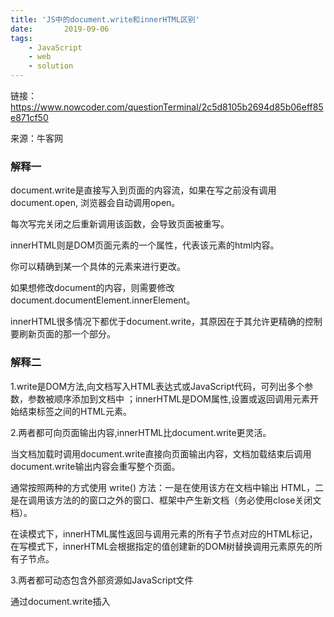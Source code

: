 ```yaml
---
title: 'JS中的document.write和innerHTML区别'
date:       2019-09-06
tags:
	- JavaScript
	- web
	- solution
---
```



链接：https://www.nowcoder.com/questionTerminal/2c5d8105b2694d85b06eff85e871cf50

来源：牛客网 

### 解释一

document.write是直接写入到页面的内容流，如果在写之前没有调用document.open, 浏览器会自动调用open。

每次写完关闭之后重新调用该函数，会导致页面被重写。

innerHTML则是DOM页面元素的一个属性，代表该元素的html内容。

你可以精确到某一个具体的元素来进行更改。

如果想修改document的内容，则需要修改document.documentElement.innerElement。

innerHTML很多情况下都优于document.write，其原因在于其允许更精确的控制要刷新页面的那一个部分。

### 解释二

1.write是DOM方法,向文档写入HTML表达式或JavaScript代码，可列出多个参数，参数被顺序添加到文档中 ；innerHTML是DOM属性,设置或返回调用元素开始结束标签之间的HTML元素。

2.两者都可向页面输出内容,innerHTML比document.write更灵活。

当文档加载时调用document.write直接向页面输出内容，文档加载结束后调用document.write输出内容会重写整个页面。

通常按照两种的方式使用 write() 方法：一是在使用该方在文档中输出 HTML，二是在调用该方法的的窗口之外的窗口、框架中产生新文档（务必使用close关闭文档）。

在读模式下，innerHTML属性返回与调用元素的所有子节点对应的HTML标记，在写模式下，innerHTML会根据指定的值创建新的DOM树替换调用元素原先的所有子节点。

3.两者都可动态包含外部资源如JavaScript文件

通过document.write插入<script>元素会自动执行其中的脚本；

大多数浏览器中，通过innerHTML插入<script>元素并不会执行其中的脚本。